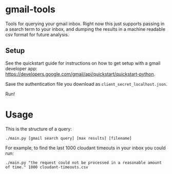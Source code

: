 # gmail-tools


Tools for querying your gmail inbox.
Right now this just supports passing in a search term to your inbox, and dumping the results in a machine readable csv format for future analysis.

## Setup

See the quickstart guide for instructions on how to get setup with a gmail developer app: https://developers.google.com/gmail/api/quickstart/quickstart-python.

Save the authentication file you download as `client_secret_localhost.json`.

Run!


# Usage

This is the structure of a query:


```
./main.py [gmail search query] [max results] [filename]
```

For example, to find the last 1000 cloudant timeouts in your inbox you could run:

```
./main.py "the request could not be processed in a reasonable amount of time." 1000 cloudant-timeouts.csv
```
